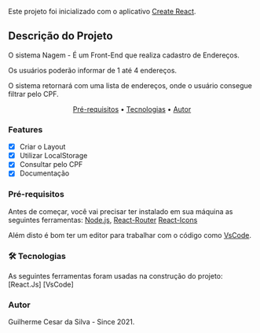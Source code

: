 Este projeto foi inicializado com o aplicativo [Create React](https://github.com/facebook/create-react-app).

## Descrição do Projeto
<p>
O sistema Nagem - É um Front-End que realiza cadastro de Endereços.

Os usuários poderão informar de 1 até 4 endereços.

O sistema retornará com uma lista de endereços, onde o usuário consegue filtrar pelo CPF.
</p>

<p align="center">
 <a href="#pre-requisitos">Pré-requisitos</a> •
 <a href="#tecnologias">Tecnologias</a> •  
 <a href="#autor">Autor</a>
</p>

### Features

- [x] Criar o Layout
- [x] Utilizar LocalStorage
- [x] Consultar pelo CPF
- [x] Documentação

### Pré-requisitos
Antes de começar, você vai precisar ter instalado em sua máquina as seguintes ferramentas: 
[Node.js](https://nodejs.org/pt-br/download/), 
[React-Router](https://www.npmjs.com/package/react-router-dom)
[React-Icons](https://react-icons.github.io/react-icons/)

 Além disto é bom ter um editor para trabalhar com o código como [VsCode](https://code.visualstudio.com/download).
 
 ### 🛠 Tecnologias
As seguintes ferramentas foram usadas na construção do projeto:
[React.Js]
[VsCode]

 ### Autor
Guilherme Cesar da Silva - Since 2021.
